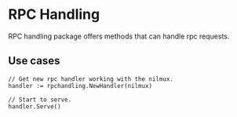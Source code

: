 # RPC Handling

RPC handling package offers methods that can handle rpc requests.

## Use cases

```
// Get new rpc handler working with the nilmux.
handler := rpchandling.NewHandler(nilmux)

// Start to serve.
handler.Serve()
```
